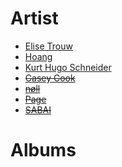# Artist
* [Elise Trouw](https://music.youtube.com/channel/UCOMfVxzGm8YgpmBuO8hT2qA)
* [Hoang](https://music.youtube.com/channel/UCUmN1h1SWYmvBD5z6wJOfoQ)
* [Kurt Hugo Schneider](https://music.youtube.com/channel/UC-u3msJ-G8xYr931alnM7dw)
* ~~[Casey Cook](https://music.youtube.com/channel/UCYBZ_x3M3wapXai7Sr2bE1g)~~
* ~~[nøll](https://music.youtube.com/channel/UCnzi9lSKvkCCO_MU6O1_4jA)~~
* ~~[Page](https://music.youtube.com/channel/UCkiJpRS90kpGoH5XKX5y40A)~~
* ~~[SABAI](https://music.youtube.com/channel/UC9ZzEmhbwJBBC8fbuBOzSkQ)~~

# Albums